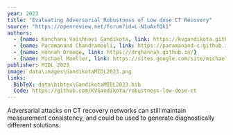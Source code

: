 ```yaml
---
year: 2023
title: "Evaluating Adversarial Robustness of Low dose CT Recovery"
source: "https://openreview.net/forum?id=L-N1uAxfQk1"
authors:
  - {name: Kanchana Vaishnavi Gandikota, link: https://kvgandikota.github.io/}
  - {name: Paramanand Chandramouli, link: https://paramanand-c.github.io/}
  - {name: Hannah Droege, link: https://drghannah.github.io/}
  - {name: Michael Moeller, link: https://sites.google.com/site/michaelmoellermath}
publisher: MIDL 2023
image: data\images\GandikotaMIDL2023.png
links:
  BibTeX: data\bibtex\GandikotaMIDL2023.bib
  Code: https://github.com/KVGandikota/robustness-low-dose-ct
---
```

Adversarial attacks on CT recovery networks can still maintain measurement consistency, and could be used to generate diagnostically different solutions.
